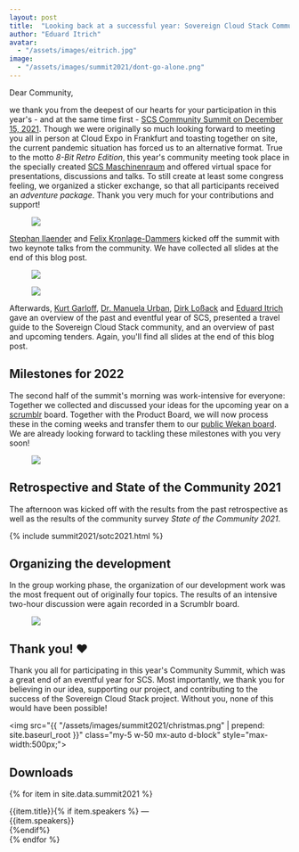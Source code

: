 ```yaml
---
layout: post
title:  "Looking back at a successful year: Sovereign Cloud Stack Community Summit 2021"
author: "Eduard Itrich"
avatar:
  - "/assets/images/eitrich.jpg"
image:
  - "/assets/images/summit2021/dont-go-alone.png"
---
```


Dear Community,

we thank you from the deepest of our hearts for your participation in this year's - and at the same time first - [SCS Community Summit on December 15, 2021](https://eventyay.com/e/cf85f6e7). Though we were originally so much looking forward to meeting you all in person at Cloud Expo in Frankfurt and toasting together on site, the current pandemic situation has forced us to an alternative format. True to the motto *8-Bit Retro Edition*, this year's community meeting took place in the specially created [SCS Maschinenraum](https://github.com/SovereignCloudStack/scs-maschinenraum) and offered virtual space for presentations, discussions and talks. To still create at least some congress feeling, we organized a sticker exchange, so that all participants received an *adventure package*. Thank you very much for your contributions and support!

<figure class="figure mx-auto d-block" style="width:70%">
  <a href="{{ "/assets/images/summit2021/sticker-exchange-2021.jpg" | prepend: site.baseurl_root }}">
    <img src="{{ "/assets/images/summit2021/sticker-exchange-2021.jpg" | prepend: site.baseurl_root }}" class="figure-img w-100">
  </a>
</figure>

[Stephan Ilaender](https://www.linkedin.com/in/stephan-ilaender-128b365/) and [Felix Kronlage-Dammers](https://www.linkedin.com/in/felix-kronlage-dammers-9378a6184/) kicked off the summit with two keynote talks from the community. We have collected all slides at the end of this blog post.

<div class="row">
    <div class="col">
        <figure class="figure mx-auto d-block" style="width:70%">
            <a href="{{ "/assets/images/summit2021/screenshot-stephan.png" | prepend: site.baseurl_root }}">
                <img src="{{ "/assets/images/summit2021/screenshot-stephan.png" | prepend: site.baseurl_root }}" class="figure-img w-100">
            </a>
        </figure>
     </div>
    <div class="col">
        <figure class="figure mx-auto d-block" style="width:70%">
            <a href="{{ "/assets/images/summit2021/screenshot-fkr.png" | prepend: site.baseurl_root }}">
                <img src="{{ "/assets/images/summit2021/screenshot-fkr.png" | prepend: site.baseurl_root }}" class="figure-img w-100">
            </a>
        </figure>
    </div>
</div>

Afterwards, [Kurt Garloff](/garloff), [Dr. Manuela Urban](/urban), [Dirk Loßack](/lossack) and [Eduard Itrich](/itrich) gave an overview of the past and eventful year of SCS, presented a travel guide to the Sovereign Cloud Stack community, and an overview of past and upcoming tenders. Again, you'll find all slides at the end of this blog post.

## Milestones for 2022

The second half of the summit's morning was work-intensive for everyone: Together we collected and discussed your ideas for the upcoming year on a [scrumblr](https://github.com/aliasaria/scrumblr) board. Together with the Product Board, we will now process these in the coming weeks and transfer them to our [public Wekan board](https://ms.scs.sovereignit.de/wekan/b/Zi4PKHTuEhugB7bkX/release-planing-r2). We are already looking forward to tackling these milestones with you very soon!

<figure class="figure mx-auto d-block" style="width:100%">
  <a href="{{ "/assets/images/summit2021/scrumblr-goals-2022.png" | prepend: site.baseurl_root }}">
    <img src="{{ "/assets/images/summit2021/scrumblr-goals-2022.png" | prepend: site.baseurl_root }}" class="figure-img w-100">
  </a>
</figure>

## Retrospective and State of the Community 2021

The afternoon was kicked off with the results from the past retrospective as well as the results of the community survey *State of the Community 2021*.

{% include summit2021/sotc2021.html %}

## Organizing the development

In the group working phase, the organization of our development work was the most frequent out of originally four topics. The results of an intensive two-hour discussion were again recorded in a Scrumblr board.

<figure class="figure mx-auto d-block" style="width:100%">
  <a href="{{ "/assets/images/summit2021/scrumblr-organizing.png" | prepend: site.baseurl_root }}">
    <img src="{{ "/assets/images/summit2021/scrumblr-organizing.png" | prepend: site.baseurl_root }}" class="figure-img w-100">
  </a>
</figure>

## Thank you! ❤

Thank you all for participating in this year's Community Summit, which was a great end of an eventful year for SCS. Most importantly, we thank you for believing in our idea, supporting our project, and contributing to the success of the Sovereign Cloud Stack project. Without you, none of this would have been possible!

<img src="{{ "/assets/images/summit2021/christmas.png" | prepend: site.baseurl_root }}" class="my-5 w-50 mx-auto d-block" style="max-width:500px;">

## Downloads

{% for item in site.data.summit2021 %}
<div class="list-group-item list-group-item-action d-flex flex-row align-items-start">
  <div class="ms-2 me-4 my-auto">
    <a class="mt-1 text-decoration-none text-secondary stretched-link" href="{{ item.url | prepend: "/assets/" | prepend: site.baseroot_url }}" target="_blank">
        <i class="fa {{item.icon}}"></i>
    </a>
  </div>
  <div>
    {{item.title}}{% if item.speakers %} — <div class="d-inline small fw-light">{{item.speakers}}</div>{%endif%}
  </div>
</div>
{% endfor %}
